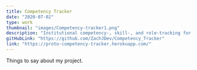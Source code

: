 ```yaml
---
title: Competency Tracker
date: "2020-07-02"
type: work
thumbnail: "images/Competency-tracker1.png"
description: "Institutional competency-, skill-, and role-tracking for curriculum development."
gitHubLink: "https://github.com/ZachJDev/Competency_Tracker"
link: "https://proto-competency-tracker.herokuapp.com/"
---
```


Things to say about my project.
